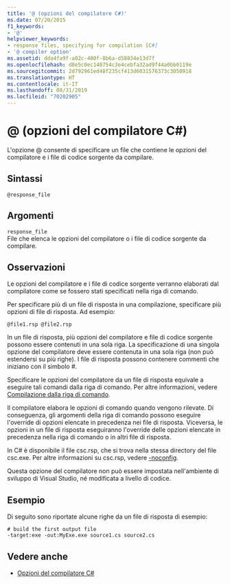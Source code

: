 ```yaml
---
title: '@ (opzioni del compilatore C#)'
ms.date: 07/20/2015
f1_keywords:
- '@'
helpviewer_keywords:
- response files, specifying for compilation [C#]
- '@ compiler option'
ms.assetid: dda4fa9f-a02c-400f-8b6a-d58834e13d7f
ms.openlocfilehash: d8e5c0ec148754c3e4cebfa32ad9f44a0bb0119e
ms.sourcegitcommit: 2d792961ed48f235cf413d6031576373c3050918
ms.translationtype: HT
ms.contentlocale: it-IT
ms.lasthandoff: 08/31/2019
ms.locfileid: "70202905"
---
```

# <a name="-c-compiler-options"></a>@ (opzioni del compilatore C#)
L'opzione @ consente di specificare un file che contiene le opzioni del compilatore e i file di codice sorgente da compilare.  
  
## <a name="syntax"></a>Sintassi  
  
```console  
@response_file  
```  
  
## <a name="arguments"></a>Argomenti  
 `response_file`  
 File che elenca le opzioni del compilatore o i file di codice sorgente da compilare.  
  
## <a name="remarks"></a>Osservazioni  
 Le opzioni del compilatore e i file di codice sorgente verranno elaborati dal compilatore come se fossero stati specificati nella riga di comando.  
  
 Per specificare più di un file di risposta in una compilazione, specificare più opzioni di file di risposta. Ad esempio:  
  
```console  
@file1.rsp @file2.rsp  
```  
  
 In un file di risposta, più opzioni del compilatore e file di codice sorgente possono essere contenuti in una sola riga. La specificazione di una singola opzione del compilatore deve essere contenuta in una sola riga (non può estendersi su più righe). I file di risposta possono contenere commenti che iniziano con il simbolo #.  
  
 Specificare le opzioni del compilatore da un file di risposta equivale a eseguire tali comandi dalla riga di comando. Per altre informazioni, vedere [Compilazione dalla riga di comando](./how-to-set-environment-variables-for-the-visual-studio-command-line.md).  
  
 Il compilatore elabora le opzioni di comando quando vengono rilevate. Di conseguenza, gli argomenti della riga di comando possono eseguire l'override di opzioni elencate in precedenza nei file di risposta. Viceversa, le opzioni in un file di risposta eseguiranno l'override delle opzioni elencate in precedenza nella riga di comando o in altri file di risposta.  
  
 In C# è disponibile il file csc.rsp, che si trova nella stessa directory del file csc.exe. Per altre informazioni su csc.rsp, vedere [-noconfig](./noconfig-compiler-option.md).  
  
 Questa opzione del compilatore non può essere impostata nell'ambiente di sviluppo di Visual Studio, né modificata a livello di codice.  
  
## <a name="example"></a>Esempio  
 Di seguito sono riportate alcune righe da un file di risposta di esempio:  
  
```console  
# build the first output file  
-target:exe -out:MyExe.exe source1.cs source2.cs  
```  
  
## <a name="see-also"></a>Vedere anche

- [Opzioni del compilatore C#](./index.md)
